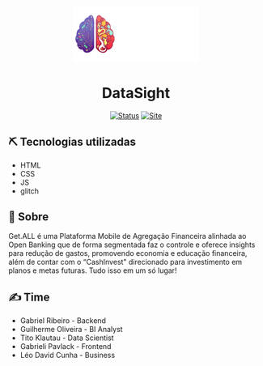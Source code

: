 <p align="center">
  <a href="" rel="noopener">
 <img src="assets\images\datasightlogo.png" alt="Project logo" width=250px></a>
</p>

<div align="center">
<h1> DataSight </h1>
</div>
<div align="center">

[![Status](https://img.shields.io/badge/status-active-success.svg)]()
[![Site](https://img.shields.io/badge/Clique%20me-%20para%20visualizar%20a%20plataforma-brightgreen)](https://datasight.glitch.me/)

</div>

## ⛏️ Tecnologias utilizadas
* HTML
* CSS
* JS
* glitch

## 🧐 Sobre
Get.ALL é uma Plataforma Mobile de Agregação Financeira alinhada ao Open Banking que de forma segmentada faz o controle e oferece insights para redução de gastos, promovendo economia e educação financeira, além de contar com o “CashInvest" direcionado para investimento em planos e metas futuras.
Tudo isso em um só lugar!

## ✍️ Time
* Gabriel Ribeiro - Backend
* Guilherme Oliveira - BI Analyst
* Tito Klautau - Data Scientist
* Gabrieli Pavlack - Frontend
* Léo David Cunha - Business 